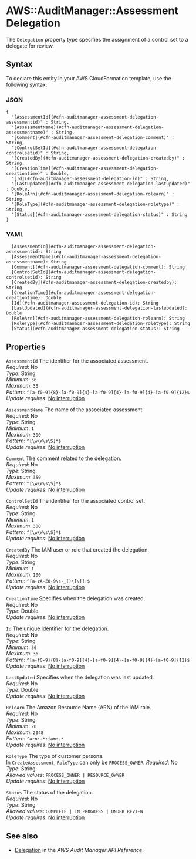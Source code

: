 # AWS::AuditManager::Assessment Delegation<a name="aws-properties-auditmanager-assessment-delegation"></a>

 The `Delegation` property type specifies the assignment of a control set to a delegate for review\. 

## Syntax<a name="aws-properties-auditmanager-assessment-delegation-syntax"></a>

To declare this entity in your AWS CloudFormation template, use the following syntax:

### JSON<a name="aws-properties-auditmanager-assessment-delegation-syntax.json"></a>

```
{
  "[AssessmentId](#cfn-auditmanager-assessment-delegation-assessmentid)" : String,
  "[AssessmentName](#cfn-auditmanager-assessment-delegation-assessmentname)" : String,
  "[Comment](#cfn-auditmanager-assessment-delegation-comment)" : String,
  "[ControlSetId](#cfn-auditmanager-assessment-delegation-controlsetid)" : String,
  "[CreatedBy](#cfn-auditmanager-assessment-delegation-createdby)" : String,
  "[CreationTime](#cfn-auditmanager-assessment-delegation-creationtime)" : Double,
  "[Id](#cfn-auditmanager-assessment-delegation-id)" : String,
  "[LastUpdated](#cfn-auditmanager-assessment-delegation-lastupdated)" : Double,
  "[RoleArn](#cfn-auditmanager-assessment-delegation-rolearn)" : String,
  "[RoleType](#cfn-auditmanager-assessment-delegation-roletype)" : String,
  "[Status](#cfn-auditmanager-assessment-delegation-status)" : String
}
```

### YAML<a name="aws-properties-auditmanager-assessment-delegation-syntax.yaml"></a>

```
  [AssessmentId](#cfn-auditmanager-assessment-delegation-assessmentid): String
  [AssessmentName](#cfn-auditmanager-assessment-delegation-assessmentname): String
  [Comment](#cfn-auditmanager-assessment-delegation-comment): String
  [ControlSetId](#cfn-auditmanager-assessment-delegation-controlsetid): String
  [CreatedBy](#cfn-auditmanager-assessment-delegation-createdby): String
  [CreationTime](#cfn-auditmanager-assessment-delegation-creationtime): Double
  [Id](#cfn-auditmanager-assessment-delegation-id): String
  [LastUpdated](#cfn-auditmanager-assessment-delegation-lastupdated): Double
  [RoleArn](#cfn-auditmanager-assessment-delegation-rolearn): String
  [RoleType](#cfn-auditmanager-assessment-delegation-roletype): String
  [Status](#cfn-auditmanager-assessment-delegation-status): String
```

## Properties<a name="aws-properties-auditmanager-assessment-delegation-properties"></a>

`AssessmentId`  <a name="cfn-auditmanager-assessment-delegation-assessmentid"></a>
 The identifier for the associated assessment\.   
*Required*: No  
*Type*: String  
*Minimum*: `36`  
*Maximum*: `36`  
*Pattern*: `^[a-f0-9]{8}-[a-f0-9]{4}-[a-f0-9]{4}-[a-f0-9]{4}-[a-f0-9]{12}$`  
*Update requires*: [No interruption](https://docs.aws.amazon.com/AWSCloudFormation/latest/UserGuide/using-cfn-updating-stacks-update-behaviors.html#update-no-interrupt)

`AssessmentName`  <a name="cfn-auditmanager-assessment-delegation-assessmentname"></a>
 The name of the associated assessment\.   
*Required*: No  
*Type*: String  
*Minimum*: `1`  
*Maximum*: `300`  
*Pattern*: `^[\w\W\s\S]*$`  
*Update requires*: [No interruption](https://docs.aws.amazon.com/AWSCloudFormation/latest/UserGuide/using-cfn-updating-stacks-update-behaviors.html#update-no-interrupt)

`Comment`  <a name="cfn-auditmanager-assessment-delegation-comment"></a>
 The comment related to the delegation\.   
*Required*: No  
*Type*: String  
*Maximum*: `350`  
*Pattern*: `^[\w\W\s\S]*$`  
*Update requires*: [No interruption](https://docs.aws.amazon.com/AWSCloudFormation/latest/UserGuide/using-cfn-updating-stacks-update-behaviors.html#update-no-interrupt)

`ControlSetId`  <a name="cfn-auditmanager-assessment-delegation-controlsetid"></a>
 The identifier for the associated control set\.   
*Required*: No  
*Type*: String  
*Minimum*: `1`  
*Maximum*: `300`  
*Pattern*: `^[\w\W\s\S]*$`  
*Update requires*: [No interruption](https://docs.aws.amazon.com/AWSCloudFormation/latest/UserGuide/using-cfn-updating-stacks-update-behaviors.html#update-no-interrupt)

`CreatedBy`  <a name="cfn-auditmanager-assessment-delegation-createdby"></a>
 The IAM user or role that created the delegation\.   
*Required*: No  
*Type*: String  
*Minimum*: `1`  
*Maximum*: `100`  
*Pattern*: `^[a-zA-Z0-9\s-_()\[\]]+$`  
*Update requires*: [No interruption](https://docs.aws.amazon.com/AWSCloudFormation/latest/UserGuide/using-cfn-updating-stacks-update-behaviors.html#update-no-interrupt)

`CreationTime`  <a name="cfn-auditmanager-assessment-delegation-creationtime"></a>
 Specifies when the delegation was created\.   
*Required*: No  
*Type*: Double  
*Update requires*: [No interruption](https://docs.aws.amazon.com/AWSCloudFormation/latest/UserGuide/using-cfn-updating-stacks-update-behaviors.html#update-no-interrupt)

`Id`  <a name="cfn-auditmanager-assessment-delegation-id"></a>
 The unique identifier for the delegation\.   
*Required*: No  
*Type*: String  
*Minimum*: `36`  
*Maximum*: `36`  
*Pattern*: `^[a-f0-9]{8}-[a-f0-9]{4}-[a-f0-9]{4}-[a-f0-9]{4}-[a-f0-9]{12}$`  
*Update requires*: [No interruption](https://docs.aws.amazon.com/AWSCloudFormation/latest/UserGuide/using-cfn-updating-stacks-update-behaviors.html#update-no-interrupt)

`LastUpdated`  <a name="cfn-auditmanager-assessment-delegation-lastupdated"></a>
 Specifies when the delegation was last updated\.   
*Required*: No  
*Type*: Double  
*Update requires*: [No interruption](https://docs.aws.amazon.com/AWSCloudFormation/latest/UserGuide/using-cfn-updating-stacks-update-behaviors.html#update-no-interrupt)

`RoleArn`  <a name="cfn-auditmanager-assessment-delegation-rolearn"></a>
 The Amazon Resource Name \(ARN\) of the IAM role\.   
*Required*: No  
*Type*: String  
*Minimum*: `20`  
*Maximum*: `2048`  
*Pattern*: `^arn:.*:iam:.*`  
*Update requires*: [No interruption](https://docs.aws.amazon.com/AWSCloudFormation/latest/UserGuide/using-cfn-updating-stacks-update-behaviors.html#update-no-interrupt)

`RoleType`  <a name="cfn-auditmanager-assessment-delegation-roletype"></a>
 The type of customer persona\.   
In `CreateAssessment`, `RoleType` can only be `PROCESS_OWNER`\. 
*Required*: No  
*Type*: String  
*Allowed values*: `PROCESS_OWNER | RESOURCE_OWNER`  
*Update requires*: [No interruption](https://docs.aws.amazon.com/AWSCloudFormation/latest/UserGuide/using-cfn-updating-stacks-update-behaviors.html#update-no-interrupt)

`Status`  <a name="cfn-auditmanager-assessment-delegation-status"></a>
 The status of the delegation\.   
*Required*: No  
*Type*: String  
*Allowed values*: `COMPLETE | IN_PROGRESS | UNDER_REVIEW`  
*Update requires*: [No interruption](https://docs.aws.amazon.com/AWSCloudFormation/latest/UserGuide/using-cfn-updating-stacks-update-behaviors.html#update-no-interrupt)

## See also<a name="aws-properties-auditmanager-assessment-delegation--seealso"></a>
+ [Delegation](https://docs.aws.amazon.com/audit-manager/latest/APIReference/API_Delegation.html) in the *AWS Audit Manager API Reference*\.


